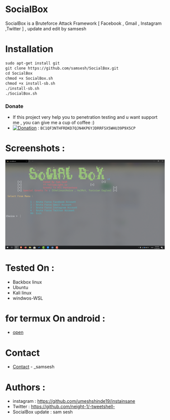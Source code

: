 # SocialBox
SocialBox is a Bruteforce Attack Framework [ Facebook , Gmail , Instagram ,Twitter ] , update and edit by samsesh
# Installation
```
sudo apt-get install git
git clone https://github.com/samsesh/SocialBox.git
cd SocialBox
chmod +x SocialBox.sh
chmod +x install-sb.sh
./install-sb.sh
./SocialBox.sh
```
### Donate
- If this project very help you to penetration testing  and u want support me , you can give me a cup of coffee :)
- [![Donation](https://img.shields.io/badge/BITCOIN-donate-yellow.svg)](bitcoin:BC1QF3NTHFRDKD7QJN4KP6YJDRRFSX5WHU39P9X5CP) : ```BC1QF3NTHFRDKD7QJN4KP6YJDRRFSX5WHU39P9X5CP```

# Screenshots :
![Test Image 8](./Screenshots/sb.png)
# Tested On :
* Backbox linux
* Ubuntu 
* Kali linux
* windwos-WSL
# for termux On android :
* [open](https://github.com/samsesh/SocialBox-Termux)
# Contact
* [Contact](https://twitter.com/_samsesh) - _samsesh
# Authors :

* instagram : https://github.com/umeshshinde19/instainsane
* Twitter   : https://github.com/neight-1/-tweetshell-
* SocialBox update : sam sesh
